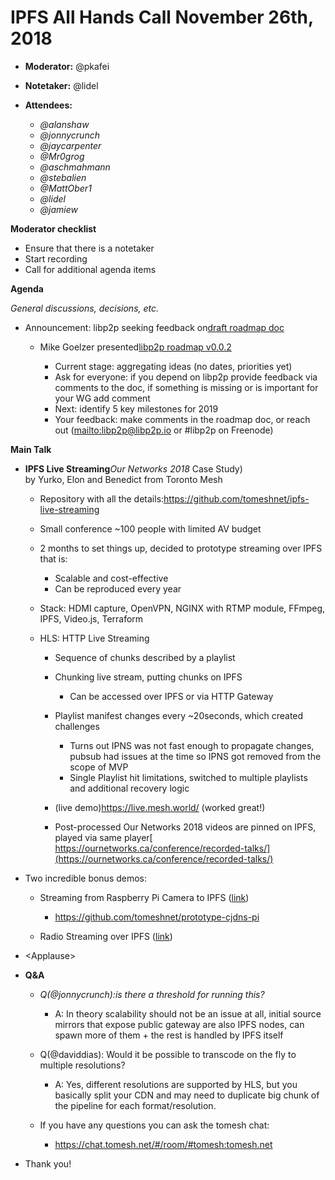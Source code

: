 # IPFS All Hands Call November 26th, 2018

-   **Moderator:** @pkafei
-   **Notetaker:** @lidel
-   **Attendees:**

    -   _@alanshaw_
    -   _@jonnycrunch_
    -   _@jaycarpenter_
    -   _@Mr0grog_
    -   _@aschmahmann_
    -   _@stebalien_
    -   _@MattOber1_
    -   _@lidel_
    -   _@jamiew_

  


**Moderator checklist**

-   Ensure that there is a notetaker
-   Start recording
-   Call for additional agenda items

  


**Agenda**

_General discussions, decisions, etc._

-   Announcement: libp2p seeking feedback on[draft roadmap doc](https://docs.google.com/document/d/1Rd4yNw1TNQBvfRrKeEMSTseb6fvPzS-C--obOn0nul8/edit#heading=h.bbb5kq80e8n)

    -   Mike Goelzer presented[libp2p roadmap v0.0.2](https://docs.google.com/document/d/1Rd4yNw1TNQBvfRrKeEMSTseb6fvPzS-C--obOn0nul8/edit#heading=h.bbb5kq80e8n)

        -   Current stage: aggregating ideas (no dates, priorities yet)
        -   Ask for everyone: if you depend on libp2p provide feedback via comments to the doc, if something is missing or is important for your WG add comment
        -   Next: identify 5 key milestones for 2019
        -   Your feedback: make comments in the roadmap doc, or reach out (<mailto:libp2p@libp2p.io> or #libp2p on Freenode)

  


**Main Talk**

-   **IPFS Live Streaming**_Our Networks 2018_ Case Study)  
    by Yurko, Elon and Benedict from Toronto Mesh

    -   Repository with all the details:<https://github.com/tomeshnet/ipfs-live-streaming> 
    -   Small conference ~100 people with limited AV budget
    -   2 months to set things up, decided to prototype streaming over IPFS that is:

        -   Scalable and cost-effective
        -   Can be reproduced every year

    -   Stack: HDMI capture, OpenVPN, NGINX with RTMP module, FFmpeg, IPFS, Video.js, Terraform
    -   HLS: HTTP Live Streaming

        -   Sequence of chunks described by a playlist
        -   Chunking live stream, putting chunks on IPFS

            -   Can be accessed over IPFS or via HTTP Gateway

        -   Playlist manifest changes every ~20seconds, which created challenges

            -   Turns out IPNS was not fast enough to propagate changes, pubsub had issues at the time so IPNS got removed from the scope of MVP
            -   Single Playlist hit limitations, switched to multiple playlists and additional recovery logic

        -   (live demo)<https://live.mesh.world/> (worked great!)
        -   Post-processed Our Networks 2018 videos are pinned on IPFS, played via same player[ https://ournetworks.ca/conference/recorded-talks/](https://ournetworks.ca/conference/recorded-talks/)

-   Two incredible bonus demos:

    -   Streaming from Raspberry Pi Camera to IPFS ([link](http://node2.e-mesh.net/ipfs-player/?url=https://ipfs.io/ipns/QmT9Yp9zMGxDHiFpeATYnbyMwJsihm5m42iGJFH3S5uWmt))

        -   <https://github.com/tomeshnet/prototype-cjdns-pi> 

    -   Radio Streaming over IPFS ([link](http://node2.e-mesh.net/ipfs-player/?url=https://ipfs.io/ipns/QmPgA3ozEpdBXK7oUSvPL1GU6t7vZja6KunAGbKEUaGoNi))

-   &lt;Applause>
-   **Q&A**

    -   _Q(@jonnycrunch):is there a threshold for running this?_

        -   A: In theory scalability should not be an issue at all, initial source mirrors that expose public gateway are also IPFS nodes, can spawn more of them + the rest is handled by IPFS itself

    -   Q(@daviddias): Would it be possible to transcode on the fly to multiple resolutions?

        -   A: Yes, different resolutions are supported by HLS, but you basically split your CDN and may need to duplicate big chunk of the pipeline for each format/resolution.

    -   If you have any questions you can ask the tomesh chat:

        -   <https://chat.tomesh.net/#/room/#tomesh:tomesh.net>

-   Thank you!

